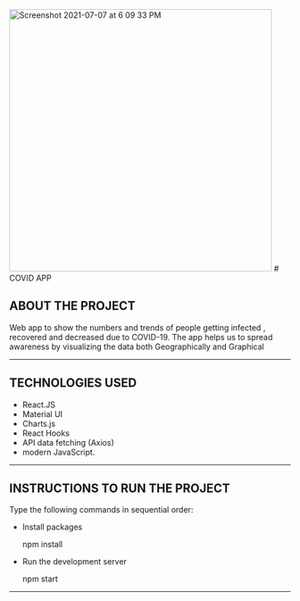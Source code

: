  <img width="470" alt="Screenshot 2021-07-07 at 6 09 33 PM" src="https://user-images.githubusercontent.com/63747907/124760932-de014380-df4e-11eb-9d4a-edf12c439b4e.png">
# COVID APP
		

ABOUT THE PROJECT
----------------------------

Web app to show the numbers and trends of people getting
infected , recovered and decreased due to COVID-19.
The app helps us to spread awareness by visualizing the data
both Geographically and Graphical 

----------------------------

TECHNOLOGIES USED
----------------------------
-  React.JS
-  Material UI 
-  Charts.js 
-  React Hooks
-  API data fetching (Axios) 
-  modern JavaScript. 


----------------------------
INSTRUCTIONS TO RUN THE PROJECT
----------------------------

Type the following commands in sequential order:

 - Install packages

      npm install

 -  Run the development server

      npm start
              

----------------------------



